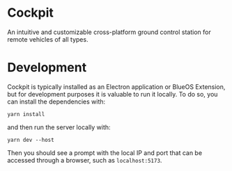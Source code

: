 # Cockpit

An intuitive and customizable cross-platform ground control station for remote vehicles of all types.

# Development

Cockpit is typically installed as an Electron application or BlueOS Extension, but for development purposes it is valuable to run it locally. To do so, you can install the dependencies with:

```
yarn install
```

and then run the server locally with:

```
yarn dev --host
```

Then you should see a prompt with the local IP and port that can be accessed through a browser, such as `localhost:5173`.